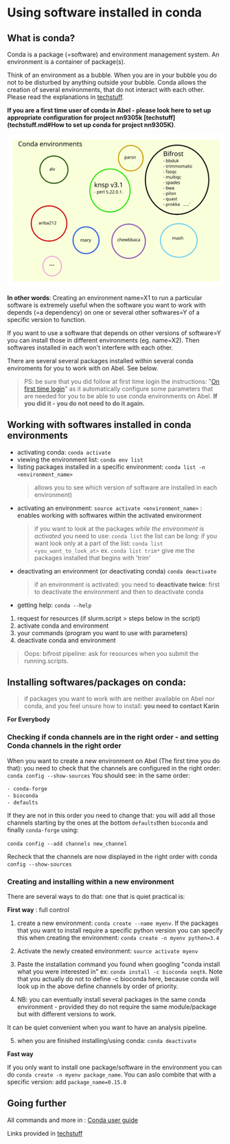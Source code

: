 # Using software installed in conda

## What is conda?

Conda is a package (=software) and environment management system. An environment
is a container of package(s).

Think of an environment as a bubble. When you are in your bubble you do not to
be disturbed by anything outside your bubble. Conda allows the creation of several environments, that do not interact with each other. Please read the explanations in [techstuff](techstuff.md#conda-virtual-environments). 

**If you  are a first time user of conda in Abel - please look here to set up appropriate configuration for project nn9305k [techstuff](techstuff.md#How to set up conda for project nn9305K)**.

![alt text](./figures/conda.svg)

**In other words**:
Creating an environment name=X1 to run a particular software is extremely useful when
the software you want to work with depends (=a dependency) on one or several other
softwares=Y of a specific version to function.

If you want to use a software that depends on other versions of software=Y you can install those
in different environments (eg. name=X2). Then softwares installed in each  won't interfere
with each other.

There are several several packages installed within several conda enviroments for you to work with on Abel. See below.

> PS: be sure that you did follow at first time login the instructions: "[On first time login](https://github.com/NorwegianVeterinaryInstitute/organizational/wiki/Abel-User-Guide)" as it automatically configure some parameters that are needed for you to be able to use conda environments on Abel. **If you did it - you do not need to do it again.**

## Working with softwares installed in conda environments

- activating conda: `conda activate`
- viewing the environment list: `conda env list`
- listing packages installed in a specific environment: `conda list -n <environment_name>`
  > allows you to see which version of software are installed in each environment)
- activating an environment: `source activate <environment_name>` : enables working with softwares within the activated environment
  > if you want to look at the packages _while the environment is activated_ you need to use: `conda list` the list can be long: if you want look only at a part of the list: `conda list <you_want_to_look_at>` ex. `conda list trim*` give me the packages installed that begins with 'trim'
- deactivating an environment (or deactivating conda) `conda deactivate`
  > if an environment is activated: you need to **deactivate twice**: first to deactivate the environment and then to deactivate conda
- getting help: `conda --help`

1. request for resources (if slurm.script > steps below in the script)
2. activate conda and environment
3. your commands (program you want to use with parameters)
4. deactivate conda and environment

> Oops: bifrost pipeline: ask for resources when you submit the running.scripts.

## Installing softwares/packages on conda:

> if packages you want to work with are neither available on Abel nor conda, and you feel unsure how to install:
> **you need to contact Karin**

**For Everybody** 

### Checking if conda channels are in the right order - and setting Conda channels in the right order

When you want to create a new environment on Abel (The first time you do that): you need to check that the channels are configured in the right order: `conda config --show-sources`
You should see: in the same order:
```
- conda-forge
- bioconda
- defaults
```

If they are not in this order you need to change that: you will add all those channels starting by the ones at the bottom `defaults`then `bioconda` and finally `conda-forge` using: 

`conda config --add channels new_channel`

Recheck that the channels are now displayed in the right order with conda `config --show-sources`

### Creating and installing within a new environment

There are several ways to do that: one that is quiet practical is: 

**First way** : full control 

1) create a new environment: `conda create --name myenv`. If the packages that you want to install require a specific python version you can specify this when creating the environment: `conda create -n myenv python=3.4`

2) Activate the newly created environment: `source activate myenv`

3) Paste the installation command you found when googling "conda install what you were interested in" ex: 
`conda install -c bioconda seqtk`. Note that you actually do not to define -c bioconda here, because conda will look up in the above define channels by order of priority. 

4) NB: you can eventually install several packages in the same conda environment - provided they do not require the same module/package but with different versions to work. 

It can be quiet convenient when you want to have an analysis pipeline.

5) when you are finished installing/using conda: `conda deactivate`

**Fast way** 

If you only want to install one package/software in the environment you can do `conda create -n myenv package_name`.
You can aslo combite that with a specific version: add `package_name=0.15.0`


## Going further

All commands and more in : 
[Conda user guide](https://docs.conda.io/projects/conda/en/latest/index.html)

Links provided in [techstuff](techstuff.md#conda-virtual-environments)
